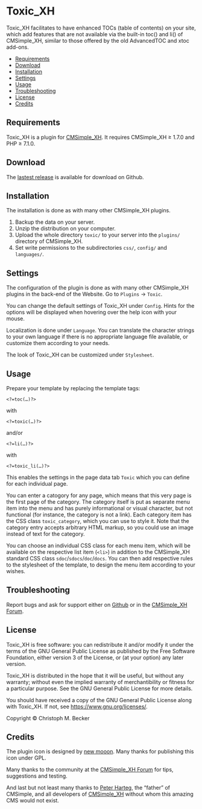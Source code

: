 # Toxic_XH

Toxic_XH facilitates to have enhanced TOCs (table of contents) on your site,
which add features that are not available via the built-in toc() and
li() of CMSimple_XH, similar to those offered by the old AdvancedTOC and xtoc add-ons.

- [Requirements](#requirements)
- [Download](#download)
- [Installation](#installation)
- [Settings](#settings)
- [Usage](#usage)
- [Troubleshooting](#troubleshooting)
- [License](#license)
- [Credits](#credits)


## Requirements

Toxic_XH is a plugin for [CMSimple_XH](https://cmsimple-xh.org/).
It requires CMSimple_XH ≥ 1.7.0 and PHP ≥ 7.1.0.

## Download

The [lastest release](https://github.com/cmb69/toxic_xh/releases/latest)
is available for download on Github.

## Installation

The installation is done as with many other CMSimple_XH plugins.

1. Backup the data on your server.
1. Unzip the distribution on your computer.
1. Upload the whole directory `toxic/` to your server into the `plugins/`
   directory of CMSimple_XH.
1. Set write permissions to the subdirectories `css/`, `config/` and
   `languages/`.
<!--<li>Browse to Toxic's administration (Plugins &rarr; Toxic), and
check if all requirements are fulfilled.</li>-->

## Settings

The configuration of the plugin is done as with many other CMSimple_XH plugins
in the back-end of the Website. Go to `Plugins` → `Toxic`.

You can change the default settings of Toxic_XH under `Config`.  Hints for the
options will be displayed when hovering over the help icon with your mouse.

Localization is done under `Language`.  You can translate the character strings
to your own language if there is no appropriate language file available, or
customize them according to your needs.

The look of Toxic_XH can be customized under `Stylesheet`.

## Usage

Prepare your template by replacing the template tags:

    <?=toc(…)?>

with

    <?=toxic(…)?>

and/or

    <?=li(…)?>

with

    <?=toxic_li(…)?>

This enables the settings in the page data tab `Toxic` which you can define
for each individual page.

You can enter a catogory for any page, which means that this very page is the
first page of the category.  The category itself is put as separate menu item
into the menu and has purely informational or visual character, but not
functional (for instance, the category is not a link).  Each category item has
the CSS class `toxic_category`, which you can use to style it.  Note that the
category entry accepts arbitrary HTML markup, so you could use an image
instead of text for the category.

You can choose an individual CSS class for each menu item, which will be
available on the respective list item (`<li>`) in addition to the
CMSimple_XH standard CSS class `sdoc`/`sdocs`/`doc`/`docs`.
You can then add respective rules to the stylesheet of the template,
to design the menu item according to your wishes.

## Troubleshooting

Report bugs and ask for support either on
[Github](https://github.com/cmb69/toxic_xh/issues)
or in the [CMSimple_XH Forum](https://cmsimpleforum.com/).

## License

Toxic_XH is free software: you can redistribute it and/or modify it
under the terms of the GNU General Public License as published
by the Free Software Foundation, either version 3 of the License,
or (at your option) any later version.

Toxic_XH is distributed in the hope that it will be useful,
but without any warranty; without even the implied warranty of merchantibility
or fitness for a particular purpose.
See the GNU General Public License for more details.

You should have received a copy of the GNU General Public License
along with Toxic_XH. If not, see https://www.gnu.org/licenses/.

Copyright © Christoph M. Becker

## Credits

The plugin icon is designed by [new mooon](https://code.google.com/u/newmooon/).
Many thanks for publishing this icon under GPL.

Many thanks to the community at the
[CMSimple_XH Forum](http://www.cmsimpleforum.com/)
for tips, suggestions and testing.

And last but not least many thanks to [Peter Harteg](http://www.harteg.dk/),
the “father” of CMSimple, and all developers of [CMSimple_XH](https://www.cmsimple-xh.org/)
without whom this amazing CMS would not exist.
